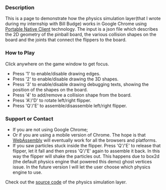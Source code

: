 ### Description
This is a page to demonstrate how the physics simulation layer(that I wrote during my internship with Bill Budge) works in Google Chrome using [Portable Native Client](https://developer.chrome.com/native-client) technology. The input is a json file which describes the 2D geometry of the pinball board, the various collision shapes on the board and the joints that connect the flippers to the board.

### How to Play
Click anywhere on the game window to get focus.
- Press '1' to enable/disable drawing edges.
- Press '2' to enable/disable drawing the 3D shapes.
- Press '3' to enable/disable drawing debugging texts, showing the position of the shapes on the board.
- Press '4' to add/remove a collision shape from the board.
- Press 'A'/'D' to rotate left/right flipper.
- Press 'Q'/'E' to assemble/disassemble left/right flipper.

### Support or Contact
- If you are not using Google Chrome;
- Or if you are using a mobile version of Chrome. The hope is that [WebAssembly](https://github.com/WebAssembly) will eventually work for all the browsers and platforms.
- If you saw particles stuck inside the flipper. Press 'Q'/'E' to release that flipper, let it fall and then press 'Q'/'E' again to assemble it back. In this way the flipper will shake the particles out. This happens due to box2d (the default physics engine that powered this demo) ghost vertices issue. In the future version I will let the user choose which physics engine to use.

Check out the [source code](https://github.com/billbudge/Diagrams) of the physics simulation layer.

